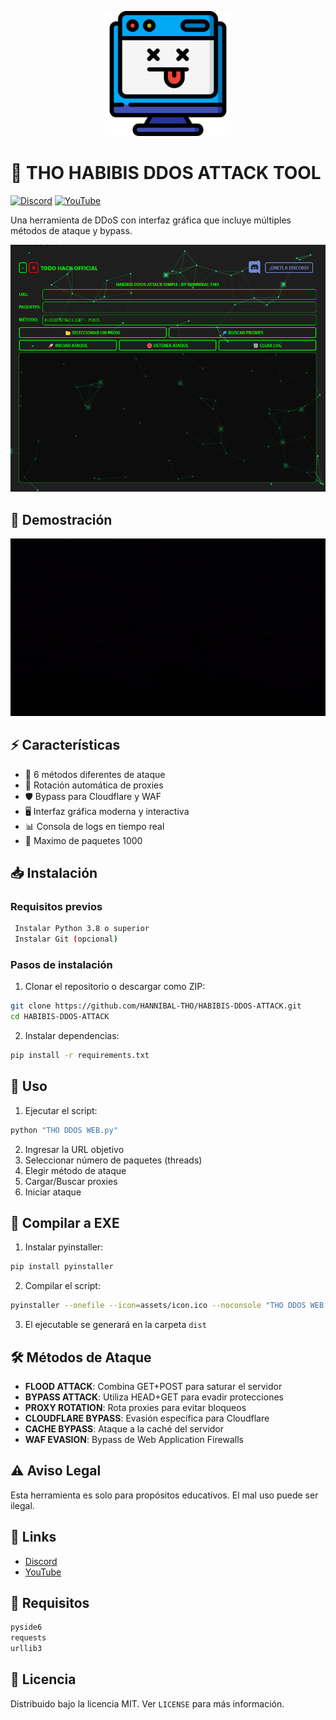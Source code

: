 <p align="center">
  <img src="assets/logo.png" alt="THO DDOS TOOL" width="200"/>
</p>

# 🚀 THO HABIBIS DDOS ATTACK TOOL

[![Discord](https://img.shields.io/badge/Discord-Únete_al_servidor-7289da?style=flat&logo=discord&logoColor=white)](https://discord.gg/4svwzsy3UP)
[![YouTube](https://img.shields.io/badge/YouTube-FF0000?style=flat&logo=youtube&logoColor=white)](TU_LINK_DE_YOUTUBE)

Una herramienta de DDoS con interfaz gráfica que incluye múltiples métodos de ataque y bypass.

![Preview](assets/preview.png)

## 🎥 Demostración

<p align="center">
  <img src="assets/demo.gif" alt="THO DDOS Demo" width="600"/>
</p>

## ⚡ Características

- 🎯 6 métodos diferentes de ataque
- 🔄 Rotación automática de proxies
- 🛡️ Bypass para Cloudflare y WAF
- 🖥️ Interfaz gráfica moderna y interactiva
- 📊 Consola de logs en tiempo real
- 🚀 Maximo de paquetes 1000

## 📥 Instalación

### Requisitos previos

```bash
 Instalar Python 3.8 o superior
 Instalar Git (opcional)
```

### Pasos de instalación

1. Clonar el repositorio o descargar como ZIP:
```bash
git clone https://github.com/HANNIBAL-THO/HABIBIS-DDOS-ATTACK.git
cd HABIBIS-DDOS-ATTACK
```

2. Instalar dependencias:
```bash
pip install -r requirements.txt
```

## 🚀 Uso

1. Ejecutar el script:
```bash
python "THO DDOS WEB.py"
```

2. Ingresar la URL objetivo
3. Seleccionar número de paquetes (threads)
4. Elegir método de ataque
5. Cargar/Buscar proxies
6. Iniciar ataque

## 🔨 Compilar a EXE

1. Instalar pyinstaller:
```bash
pip install pyinstaller
```

2. Compilar el script:
```bash
pyinstaller --onefile --icon=assets/icon.ico --noconsole "THO DDOS WEB.py"
```

3. El ejecutable se generará en la carpeta `dist`

## 🛠️ Métodos de Ataque

- **FLOOD ATTACK**: Combina GET+POST para saturar el servidor
- **BYPASS ATTACK**: Utiliza HEAD+GET para evadir protecciones
- **PROXY ROTATION**: Rota proxies para evitar bloqueos
- **CLOUDFLARE BYPASS**: Evasión específica para Cloudflare
- **CACHE BYPASS**: Ataque a la caché del servidor
- **WAF EVASION**: Bypass de Web Application Firewalls

## ⚠️ Aviso Legal

Esta herramienta es solo para propósitos educativos. El mal uso puede ser ilegal.

## 🔗 Links

- [Discord](https://discord.gg/4svwzsy3UP)
- [YouTube](TU_LINK_DE_YOUTUBE)

## 📝 Requisitos

```txt
pyside6
requests
urllib3
```

## 📜 Licencia

Distribuido bajo la licencia MIT. Ver `LICENSE` para más información.
